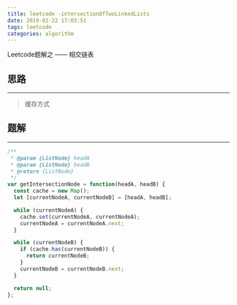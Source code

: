 ```yaml
---
title: leetcode -intersectionOfTwoLinkedLists
date: 2019-02-22 17:03:51
tags: leetcode
categories: algorithm
---
```


Leetcode题解之 —— 相交链表


<!-- more -->


## 思路

------

> 缓存方式

## 题解

------

```ts
/**
 * @param {ListNode} headA
 * @param {ListNode} headB
 * @return {ListNode}
 */
var getIntersectionNode = function(headA, headB) {
  const cache = new Map();
  let [currentNodeA, currentNodeB] = [headA, headB];

  while (currentNodeA) {
    cache.set(currentNodeA, currentNodeA);
    currentNodeA = currentNodeA.next;
  }

  while (currentNodeB) {
    if (cache.has(currentNodeB)) {
      return currentNodeB;
    }
    currentNodeB = currentNodeB.next;
  }

  return null;
};
```